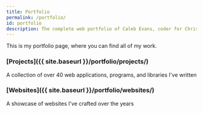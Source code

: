 ```yaml
---
title: Portfolio
permalink: /portfolio/
id: portfolio
description: The complete web portfolio of Caleb Evans, coder for Christ
---
```


This is my portfolio page, where you can find all of my work.

### [Projects]({{ site.baseurl }}/portfolio/projects/)

A collection of over 40 web applications, programs, and libraries I've written

### [Websites]({{ site.baseurl }}/portfolio/websites/)

A showcase of websites I've crafted over the years
